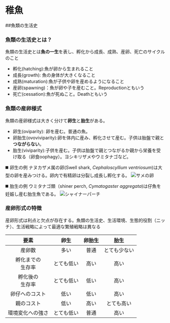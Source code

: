 # 稚魚

##魚類の生活史

### 魚類の生活史とは？

魚類の生活史とは**魚の一生**を表し、孵化から成長、成熟、産卵、死亡のサイクルのこと

 - 孵化(hatching):魚が卵から生まれること
 - 成長(growth): 魚の身体が大きくなること
 - 成熟(maturation):魚が子供や卵を産めるようになること
 - 産卵(spawning)：魚が卵や子を産むこと。Reproductionともいう
 - 死亡(cessation):魚が死ぬこと。Deathともいう


### 魚類の産卵様式

魚類の産卵様式は大きく分けて**卵生**と**胎生**がある。

 - 卵生(oviparity): 卵を産む。普通の魚。
 - 卵胎生(ovoviviparity):卵を体内に産み、孵化させて産む。子供は胎盤で親と**つながらない**。
 - 胎生(viviparity):子供を産む。子供は胎盤で親とつながるか親から栄養を受け取る（卵食oophagy）。ヨシキリザメやウミタナゴなど。

:black_medium_square: 卵生の例
ナヌカザメ属の卵(Swell shark, *Cephaloscyllium ventriosum*)は大型の卵を産みつける。卵内で有精卵は分裂し成長し孵化する。
![サメの卵](https://upload.wikimedia.org/wikipedia/commons/8/8e/Swell_shark_egg_channel_islands2.jpg)

:black_medium_square: 胎生の例
ウミタナゴ類（shiner perch, *Cymatogaster aggregata*)は仔魚を妊娠し産む胎生魚である。
![シャイナーパーチ](https://upload.wikimedia.org/wikipedia/commons/6/68/Cymatogaster_aggregata_female.jpg)

### 産卵形式の特徴
産卵形式は利点と欠点が存在する。魚類の生活史、生活環境、生態的役割（ニッチ）、生活戦略によって最適な繁殖戦略は異なる

|要素| 卵生 | 卵胎生 | 胎生 |
|:----:|:----:|:----:|:----:|
| 産卵数 | 多い | 普通 | とても少ない |
| 孵化までの<br>生存率 | とても低い | 高い | 高い |
| 孵化後の<br>生存率 | とても低い | 低い | 高い |
| 卵仔へのコスト | 低い | 低い | 高い |
| 親のコスト | 低い | 高い | とても高い |
| 環境変化への強さ | とても低い | 普通 | 高い |
